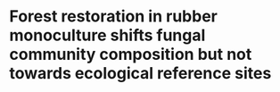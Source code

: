 # Forest restoration in rubber monoculture shifts fungal community composition but not towards ecological reference sites
